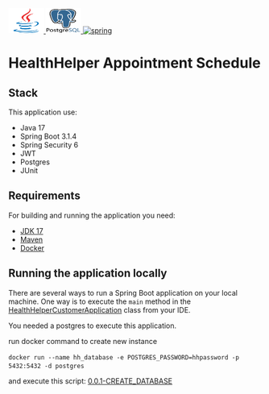 <p align="left"> <a href="https://www.java.com" target="_blank" rel="noreferrer"> 
<img src="https://raw.githubusercontent.com/devicons/devicon/master/icons/java/java-original.svg" alt="java" width="70" height="50"/>
</a> <a href="https://www.postgresql.org" target="_blank" rel="noreferrer"> 
<img src="https://raw.githubusercontent.com/devicons/devicon/master/icons/postgresql/postgresql-original-wordmark.svg" alt="postgresql" width="70" height="50"/> </a> <a href="https://spring.io/" target="_blank" rel="noreferrer">
<img src="https://www.vectorlogo.zone/logos/springio/springio-icon.svg" alt="spring" width="70" height="50"/> </a> </p>

# HealthHelper Appointment Schedule

## Stack

This application use:

- Java 17
- Spring Boot 3.1.4
- Spring Security 6
- JWT
- Postgres
- JUnit


## Requirements

For building and running the application you need:

- [JDK 17](https://www.oracle.com/java/technologies/downloads/#java17)
- [Maven](https://maven.apache.org/download.cgi)
- [Docker](https://www.docker.com/products/docker-desktop/)


## Running the application locally

There are several ways to run a Spring Boot application on your local machine. One way is to execute the `main` method in the [HealthHelperCustomerApplication](src%2Fmain%2Fjava%2Fbr%2Fcom%2Fhealthhelper%2Fcustomer%2FHealthHelperCustomerApplication.java) class from your IDE.

You needed a postgres to execute this application.

run docker command to create new instance

``
docker run --name hh_database -e POSTGRES_PASSWORD=hhpassword -p 5432:5432 -d postgres
``

and execute this script: [0.0.1-CREATE_DATABASE](src%2Fmain%2Fresources%2Fscripts%2F0.0.1-CREATE_DATABASE.sql)